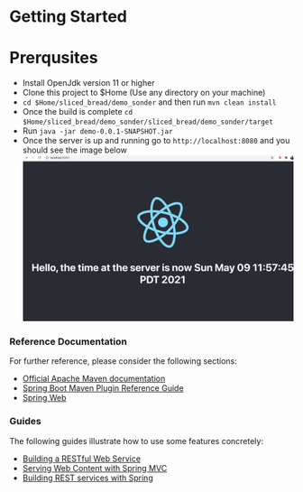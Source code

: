 # Getting Started


# Prerqusites

* Install OpenJdk version 11 or higher
* Clone this project to $Home (Use any directory on your machine)
* `cd $Home/sliced_bread/demo_sonder` and then run `mvn clean install`
* Once the build is complete `cd $Home/sliced_bread/demo_sonder/sliced_bread/demo_sonder/target`
* Run `java -jar demo-0.0.1-SNAPSHOT.jar`
* Once the server is up and running go to `http://localhost:8080` and you should see the image below
![Screenshot](finished.png)


### Reference Documentation
For further reference, please consider the following sections:

* [Official Apache Maven documentation](https://maven.apache.org/guides/index.html)
* [Spring Boot Maven Plugin Reference Guide](https://docs.spring.io/spring-boot/docs/2.4.5/maven-plugin/reference/html/)
* [Spring Web](https://docs.spring.io/spring-boot/docs/2.4.5/reference/htmlsingle/#boot-features-developing-web-applications)

### Guides
The following guides illustrate how to use some features concretely:

* [Building a RESTful Web Service](https://spring.io/guides/gs/rest-service/)
* [Serving Web Content with Spring MVC](https://spring.io/guides/gs/serving-web-content/)
* [Building REST services with Spring](https://spring.io/guides/tutorials/bookmarks/)

